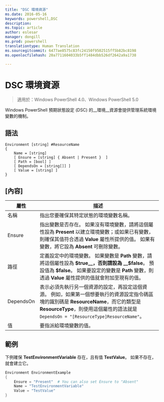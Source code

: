 ```yaml
---
title: "DSC 環境資源"
ms.date: 2016-05-16
keywords: powershell,DSC
description: 
ms.topic: article
author: eslesar
manager: dongill
ms.prod: powershell
translationtype: Human Translation
ms.sourcegitcommit: 6477ae8575c83fc24150f9502515ff5b82bc8198
ms.openlocfilehash: 20a7711604033b5ff1484dbb526df2642a9a1738

---
```


# DSC 環境資源

> 適用於：Windows PowerShell 4.0、Windows PowerShell 5.0

Windows PowerShell 預期狀態設定 (DSC) 的__環境__資源會提供管理系統環境變數的機制。

## 語法
``` mof
Environment [string] #ResourceName
{
    Name = [string]
    [ Ensure = [string] { Absent | Present }  ]
    [ Path = [bool] ]
    [ DependsOn = [string[]] ]
    [ Value = [string] ]
}
```

## [內容]

|  屬性  |  描述   | 
|---|---| 
| 名稱| 指出您要確保其特定狀態的環境變數名稱。| 
| Ensure| 指出變數是否存在。 如果沒有環境變數，請將這個屬性設為 __Present__ 以建立環境變數；或如果已有變數，則確保其值符合透過 __Value__ 屬性所提供的值。 如果有變數，將它設為 __Absent__ 可刪除變數。| 
| 路徑| 定義設定中的環境變數。 如果變數是 __Path__ 變數，請將這個屬性設為 __$true__，否則請設為 __$false__。 預設值為 __$false__。 如果要設定的變數是 __Path__ 變數，則透過 __Value__ 屬性提供的值就會附加至現有的值。| 
| DependsOn | 表示必須先執行另一個資源的設定，再設定這個資源。 例如，如果第一個想要執行的資源設定指令碼區塊的識別碼是 __ResourceName__，而它的類型是 __ResourceType__，則使用這個屬性的語法就是 `DependsOn = "[ResourceType]ResourceName"`。| 
| 值| 要指派給環境變數的值。| 

## 範例

下例確保 __TestEnvironmentVariable__ 存在，且有值 __TestValue__。 如果不存在，就會建立它。

```powershell
Environment EnvironmentExample
{
    Ensure = "Present"  # You can also set Ensure to "Absent"
    Name = "TestEnvironmentVariable"
    Value = "TestValue"
}
```




<!--HONumber=Jun16_HO4-->


